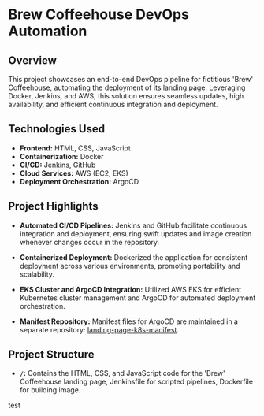 # Brew Coffeehouse DevOps Automation

## Overview

This project showcases an end-to-end DevOps pipeline for fictitious 'Brew' Coffeehouse, automating the deployment of its landing page. Leveraging Docker, Jenkins, and AWS, this solution ensures seamless updates, high availability, and efficient continuous integration and deployment.

## Technologies Used

- **Frontend:** HTML, CSS, JavaScript
- **Containerization:** Docker
- **CI/CD:** Jenkins, GitHub
- **Cloud Services:** AWS (EC2, EKS)
- **Deployment Orchestration:** ArgoCD

## Project Highlights

- **Automated CI/CD Pipelines:** Jenkins and GitHub facilitate continuous integration and deployment, ensuring swift updates and image creation whenever changes occur in the repository.
  
- **Containerized Deployment:** Dockerized the application for consistent deployment across various environments, promoting portability and scalability.

- **EKS Cluster and ArgoCD Integration:** Utilized AWS EKS for efficient Kubernetes cluster management and ArgoCD for automated deployment orchestration.

- **Manifest Repository:** Manifest files for ArgoCD are maintained in a separate repository: [landing-page-k8s-manifest](https://github.com/kstubh9/landing-page-k8s-manifest).

## Project Structure

- **`/`:** Contains the HTML, CSS, and JavaScript code for the 'Brew' Coffeehouse landing page, Jenkinsfile for scripted pipelines, Dockerfile for building image.

test

